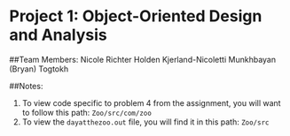 # Project 1: Object-Oriented Design and Analysis

##Team Members:
Nicole Richter
Holden Kjerland-Nicoletti
Munkhbayan (Bryan) Togtokh

##Notes:
1. To view code specific to problem 4 from the assignment, you will want to follow this path: `Zoo/src/com/zoo`
2. To view the `dayatthezoo.out` file, you will find it in this path: `Zoo/src`
